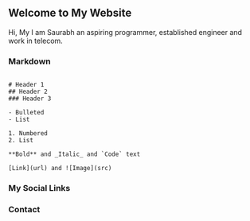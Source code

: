 ## Welcome to My Website

Hi, My I am Saurabh an aspiring programmer, established engineer and work in telecom.

### Markdown


```

# Header 1
## Header 2
### Header 3

- Bulleted
- List

1. Numbered
2. List

**Bold** and _Italic_ and `Code` text

[Link](url) and ![Image](src)
```

### My Social Links


### Contact
